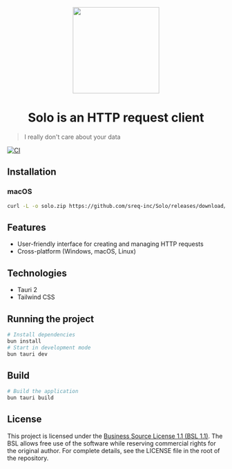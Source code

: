 <div align="center">
  <img src="https://res.cloudinary.com/dje6m1lab/image/upload/v1745970240/solo_vdht4s.webp" height="200" width="200"/>
  <h1>Solo is an HTTP request client</h1>
</div>

> I really don't care about your data

[![CI](https://github.com/sreq-inc/Solo/actions/workflows/ci.yml/badge.svg)](https://github.com/sreq-inc/Solo/actions/workflows/ci.yml)

## Installation

### macOS
```bash
curl -L -o solo.zip https://github.com/sreq-inc/Solo/releases/download/0.0.1/solo_0.0.1.zip && unzip solo.zip && open *.dmg
```

## Features
- User-friendly interface for creating and managing HTTP requests
- Cross-platform (Windows, macOS, Linux)
## Technologies
- Tauri 2
- Tailwind CSS
## Running the project
```bash
# Install dependencies
bun install
# Start in development mode
bun tauri dev
```
## Build
```bash
# Build the application
bun tauri build
```
## License
This project is licensed under the [Business Source License 1.1 (BSL 1.1)](https://mariadb.com/bsl11/).
The BSL allows free use of the software while reserving commercial rights for the original author. For complete details, see the LICENSE file in the root of the repository.

